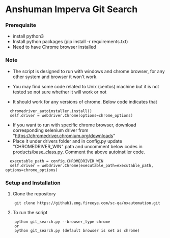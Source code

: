 # Anshuman Imperva Git Search

### Prerequisite
- install python3
- Install python packages (pip install -r requirements.txt)
- Need to have Chrome browser installed

### Note
- The script is designed to run with windows and chrome browser, for any other system and browser it won't work.
- You may find some code related to Unix (centos) machine but it is not tested so not sure whether it will work or not

- It should work for any versions of chrome. Below code indicates that
```
  chromedriver_autoinstaller.install()
  self.driver = webdriver.Chrome(options=chrome_options)
```
- If you want to run with specific chrome browser, download corresponding selenium driver from "https://chromedriver.chromium.org/downloads"
- Place it under drivers folder and in config.py update "CHROMEDRIVER_WIN" path and uncomment below codes in products/base_class.py. Comment the above autoinstller code.
```
  executable_path = config.CHROMEDRIVER_WIN
  self.driver = webdriver.Chrome(executable_path=executable_path, options=chrome_options)
 ```
### Setup and Installation
1. Clone the repository
```
    git clone https://github1.eng.fireeye.com/sc-qa/nxautomation.git
```
2. To run the script
```
    python git_search.py --browser_type chrome
    or
    python git_search.py (default browser is set as chrome)
```
